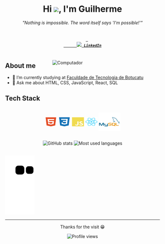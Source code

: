 <div align='center'>
  <h1 align='center'> 
   Hi <img src="https://raw.githubusercontent.com/kaueMarques/kaueMarques/master/hi.gif" height="30px">, I'm Guilherme</h1>
  </h1>
  <p align='center'><i>"Nothing is impossible. The word itself says 'I'm possible!'"</i></p>
</div>

<h5 align="center">
  <code>
    <a target="_blank" href="https://www.linkedin.com/in/guihenriquelb/" title="LinkedIn"> 
      <img width="22" src="https://github.com/zumrudu-anka/zumrudu-anka/blob/master/images/linkedin.svg"> LinkedIn</a>
  </code>
</h5>

<img src="https://raw.githubusercontent.com/MicaelliMedeiros/micaellimedeiros/master/image/computer-illustration.png" min-width="350px" max-width="350px" width="350px" align="right" alt="Computador">

## About me
- 🔭 I’m currently studying at [Faculdade de Tecnologia de Botucatu](https://www.fatecbt.edu.br/fatec/index.php/tecnologia-em-analise-e-desenvolvimento-de-sistemas/) 
- 💬 Ask me about HTML, CSS, JavaScript, React, SQL

## Tech Stack
<div align="center"><br>
  <img align="center" alt="HTML" height="30" width="40" src="https://github.com/rafaeljurkfitz/rafaeljurkfitz/blob/main/assets/html5-plain.svg">
  <img align="center" alt="CSS" height="30" width="40" src="https://github.com/rafaeljurkfitz/rafaeljurkfitz/blob/main/assets/css3-plain.svg">
  <img align="center" alt="JS" height="30" width="40" src="https://github.com/rafaeljurkfitz/rafaeljurkfitz/blob/main/assets/javascript-plain.svg">
   <img align="center" alt="Gui-React" height="30" width="40" src="https://raw.githubusercontent.com/devicons/devicon/master/icons/react/react-original.svg">
  <img align="center" alt="Gui-MySQL" height="60" width="70" src="https://raw.githubusercontent.com/devicons/devicon/master/icons/mysql/mysql-original-wordmark.svg">
</div>

##
 
 <div align="center">
  <img height="200px" width="49%" align="center" alt="GitHub stats" src="https://github-readme-stats.vercel.app/api?username=guihenriquelb&show_icons=true&theme=radical&include_all_commits=true&count_private=true">
  <img height="200px" width="49%" align="center" alt="Most used languages" src="https://github-readme-stats.vercel.app/api/top-langs/?username=guihenriquelb&layout=compact&langs_count=8&theme=radical">
</div>

<br>



![Snake animation](https://github.com/rafaeljurkfitz/rafaeljurkfitz/blob/output/github-contribution-grid-snake.svg)

<hr />

<div align='center'>
<p> Thanks for the visit 😁</p>
  <p align="center"> <img src="https://komarev.com/ghpvc/?username=guihenriquelb&color=blueviolet" alt="Profile views" /> </p>
  

</div>

